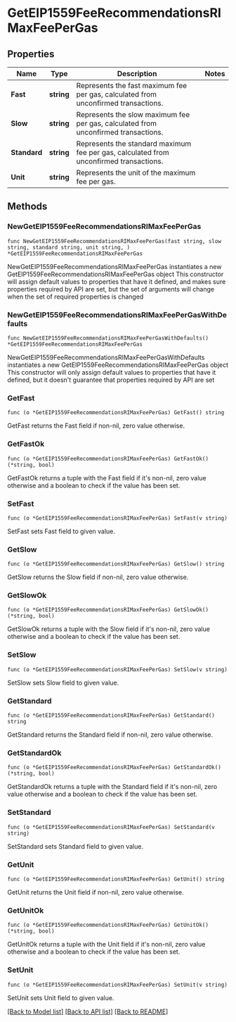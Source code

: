 # GetEIP1559FeeRecommendationsRIMaxFeePerGas

## Properties

Name | Type | Description | Notes
------------ | ------------- | ------------- | -------------
**Fast** | **string** | Represents the fast maximum fee per gas, calculated from unconfirmed transactions. | 
**Slow** | **string** | Represents the slow maximum fee per gas, calculated from unconfirmed transactions. | 
**Standard** | **string** | Represents the standard maximum fee per gas, calculated from unconfirmed transactions. | 
**Unit** | **string** | Represents the unit of the maximum fee per gas. | 

## Methods

### NewGetEIP1559FeeRecommendationsRIMaxFeePerGas

`func NewGetEIP1559FeeRecommendationsRIMaxFeePerGas(fast string, slow string, standard string, unit string, ) *GetEIP1559FeeRecommendationsRIMaxFeePerGas`

NewGetEIP1559FeeRecommendationsRIMaxFeePerGas instantiates a new GetEIP1559FeeRecommendationsRIMaxFeePerGas object
This constructor will assign default values to properties that have it defined,
and makes sure properties required by API are set, but the set of arguments
will change when the set of required properties is changed

### NewGetEIP1559FeeRecommendationsRIMaxFeePerGasWithDefaults

`func NewGetEIP1559FeeRecommendationsRIMaxFeePerGasWithDefaults() *GetEIP1559FeeRecommendationsRIMaxFeePerGas`

NewGetEIP1559FeeRecommendationsRIMaxFeePerGasWithDefaults instantiates a new GetEIP1559FeeRecommendationsRIMaxFeePerGas object
This constructor will only assign default values to properties that have it defined,
but it doesn't guarantee that properties required by API are set

### GetFast

`func (o *GetEIP1559FeeRecommendationsRIMaxFeePerGas) GetFast() string`

GetFast returns the Fast field if non-nil, zero value otherwise.

### GetFastOk

`func (o *GetEIP1559FeeRecommendationsRIMaxFeePerGas) GetFastOk() (*string, bool)`

GetFastOk returns a tuple with the Fast field if it's non-nil, zero value otherwise
and a boolean to check if the value has been set.

### SetFast

`func (o *GetEIP1559FeeRecommendationsRIMaxFeePerGas) SetFast(v string)`

SetFast sets Fast field to given value.


### GetSlow

`func (o *GetEIP1559FeeRecommendationsRIMaxFeePerGas) GetSlow() string`

GetSlow returns the Slow field if non-nil, zero value otherwise.

### GetSlowOk

`func (o *GetEIP1559FeeRecommendationsRIMaxFeePerGas) GetSlowOk() (*string, bool)`

GetSlowOk returns a tuple with the Slow field if it's non-nil, zero value otherwise
and a boolean to check if the value has been set.

### SetSlow

`func (o *GetEIP1559FeeRecommendationsRIMaxFeePerGas) SetSlow(v string)`

SetSlow sets Slow field to given value.


### GetStandard

`func (o *GetEIP1559FeeRecommendationsRIMaxFeePerGas) GetStandard() string`

GetStandard returns the Standard field if non-nil, zero value otherwise.

### GetStandardOk

`func (o *GetEIP1559FeeRecommendationsRIMaxFeePerGas) GetStandardOk() (*string, bool)`

GetStandardOk returns a tuple with the Standard field if it's non-nil, zero value otherwise
and a boolean to check if the value has been set.

### SetStandard

`func (o *GetEIP1559FeeRecommendationsRIMaxFeePerGas) SetStandard(v string)`

SetStandard sets Standard field to given value.


### GetUnit

`func (o *GetEIP1559FeeRecommendationsRIMaxFeePerGas) GetUnit() string`

GetUnit returns the Unit field if non-nil, zero value otherwise.

### GetUnitOk

`func (o *GetEIP1559FeeRecommendationsRIMaxFeePerGas) GetUnitOk() (*string, bool)`

GetUnitOk returns a tuple with the Unit field if it's non-nil, zero value otherwise
and a boolean to check if the value has been set.

### SetUnit

`func (o *GetEIP1559FeeRecommendationsRIMaxFeePerGas) SetUnit(v string)`

SetUnit sets Unit field to given value.



[[Back to Model list]](../README.md#documentation-for-models) [[Back to API list]](../README.md#documentation-for-api-endpoints) [[Back to README]](../README.md)


